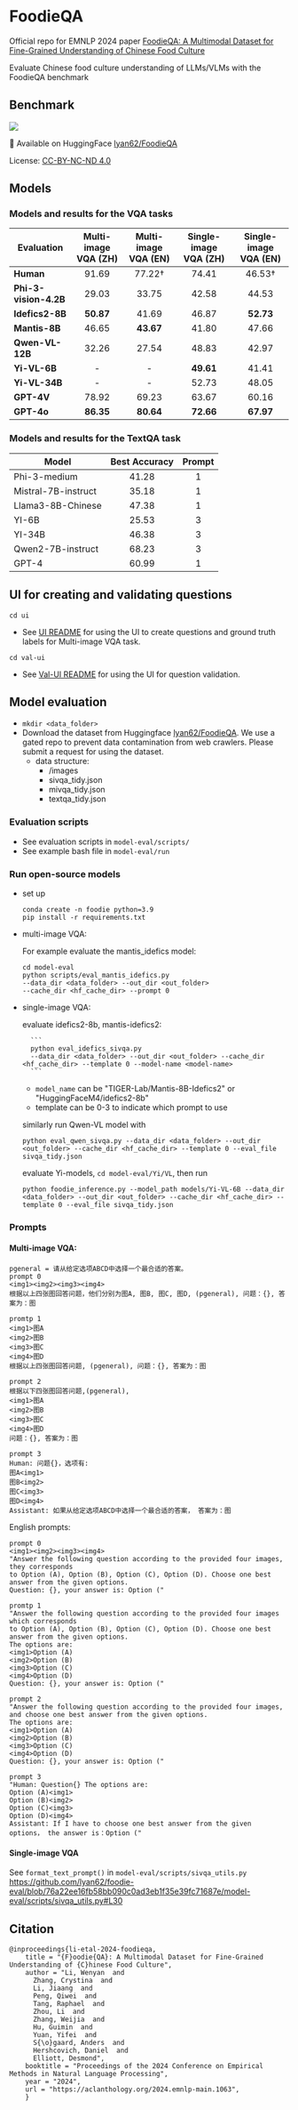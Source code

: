 # FoodieQA
Official repo for EMNLP 2024 paper [FoodieQA: A Multimodal Dataset for Fine-Grained Understanding of Chinese Food Culture](https://aclanthology.org/2024.emnlp-main.1063/)

Evaluate Chinese food culture understanding of LLMs/VLMs with the FoodieQA benchmark

## Benchmark

![](foodie-img.jpeg)

🤗 Available on HuggingFace [lyan62/FoodieQA](https://huggingface.co/datasets/lyan62/FoodieQA)

License: [CC-BY-NC-ND 4.0](https://creativecommons.org/licenses/by-nc-nd/4.0/deed.en)

## Models
### Models and results for the VQA tasks
| Evaluation          | Multi-image VQA (ZH) | Multi-image VQA (EN) | Single-image VQA (ZH) | Single-image VQA (EN) |
|---------------------|:--------------------:|:--------------------:|:---------------------:|:---------------------:|
| **Human**           | 91.69                | 77.22†               | 74.41                 | 46.53†                |
| **Phi-3-vision-4.2B** | 29.03               | 33.75                | 42.58                 | 44.53                 |
| **Idefics2-8B**     | **50.87**            | 41.69                | 46.87                 | **52.73**             |
| **Mantis-8B**       | 46.65                | **43.67**            | 41.80                 | 47.66                 |
| **Qwen-VL-12B**     | 32.26                | 27.54                | 48.83                 | 42.97                 |
| **Yi-VL-6B**        | -                    | -                    | **49.61**             | 41.41                 |
| **Yi-VL-34B**       | -                    | -                    | 52.73                 | 48.05                 |
| **GPT-4V**          | 78.92                | 69.23                | 63.67                 | 60.16                 |
| **GPT-4o**          | **86.35**            | **80.64**            | **72.66**             | **67.97**             |

### Models and results for the TextQA task

| Model               | Best Accuracy | Prompt |
|---------------------|:-------------:|:------:|
| Phi-3-medium        | 41.28         | 1      |
| Mistral-7B-instruct | 35.18         | 1      |
| Llama3-8B-Chinese   | 47.38         | 1      |
| YI-6B               | 25.53         | 3      |
| YI-34B              | 46.38         | 3      |
| Qwen2-7B-instruct   | 68.23         | 3      |
| GPT-4               | 60.99         | 1      |

## UI for creating and validating questions

`cd ui`
- See [UI README](ui/README.md) for using the UI to create questions and ground truth labels for Multi-image VQA task.

`cd val-ui`
- See [Val-UI README](val-ui/README_Validation) for using the UI for question validation.

## Model evaluation
- `mkdir <data_folder>`
- Download the dataset from Huggingface [lyan62/FoodieQA](https://huggingface.co/datasets/lyan62/FoodieQA). We use a gated repo to prevent data contamination from web crawlers. Please submit a request for using the dataset.
    - data structure:
        -   /images
        -   sivqa_tidy.json
        -   mivqa_tidy.json
        -   textqa_tidy.json
### Evaluation scripts
- See evaluation scripts in `model-eval/scripts/`
- See example bash file in `model-eval/run`

###  Run open-source models
- set up 
    ```
    conda create -n foodie python=3.9
    pip install -r requirements.txt
    ```

- multi-image VQA:

    For example evaluate the mantis_idefics model:
    ```
    cd model-eval
    python scripts/eval_mantis_idefics.py 
    --data_dir <data_folder> --out_dir <out_folder>
    --cache_dir <hf_cache_dir> --prompt 0
    ```
- single-image VQA:

    evaluate idefics2-8b, mantis-idefics2:

        ```
        python eval_idefics_sivqa.py
        --data_dir <data_folder> --out_dir <out_folder> --cache_dir <hf_cache_dir> --template 0 --model-name <model-name>
        ```
     - `model_name` can be "TIGER-Lab/Mantis-8B-Idefics2" or "HuggingFaceM4/idefics2-8b"
     - template can be 0-3 to indicate which prompt to use
           
    similarly run Qwen-VL model with 

    ```
    python eval_qwen_sivqa.py --data_dir <data_folder> --out_dir <out_folder> --cache_dir <hf_cache_dir> --template 0 --eval_file sivqa_tidy.json
    ```

    evaluate Yi-models, `cd model-eval/Yi/VL`, then run
    
    ```
    python foodie_inference.py --model_path models/Yi-VL-6B --data_dir <data_folder> --out_dir <out_folder> --cache_dir <hf_cache_dir> --template 0 --eval_file sivqa_tidy.json
    ```

### Prompts
#### Multi-image VQA:
```
pgeneral = 请从给定选项ABCD中选择一个最合适的答案。
prompt 0 
<img1><img2><img3><img4>
根据以上四张图回答问题，他们分别为图A, 图B, 图C, 图D, (pgeneral), 问题：{}, 答案为：图

promtp 1
<img1>图A
<img2>图B
<img3>图C
<img4>图D
根据以上四张图回答问题, (pgeneral), 问题：{}, 答案为：图

prompt 2
根据以下四张图回答问题,(pgeneral),
<img1>图A
<img2>图B
<img3>图C
<img4>图D
问题：{}, 答案为：图

prompt 3
Human: 问题{}，选项有: 
图A<img1>
图B<img2>
图C<img3>
图D<img4>
Assistant: 如果从给定选项ABCD中选择一个最合适的答案， 答案为：图
```

English prompts:
```
prompt 0 
<img1><img2><img3><img4>
"Answer the following question according to the provided four images, they corresponds 
to Option (A), Option (B), Option (C), Option (D). Choose one best answer from the given options.
Question: {}, your answer is: Option ("

promtp 1
"Answer the following question according to the provided four images which corresponds 
to Option (A), Option (B), Option (C), Option (D). Choose one best answer from the given options.
The options are:
<img1>Option (A)
<img2>Option (B)
<img3>Option (C)
<img4>Option (D)
Question: {}, your answer is: Option ("

prompt 2
"Answer the following question according to the provided four images, 
and choose one best answer from the given options.
The options are:
<img1>Option (A)
<img2>Option (B)
<img3>Option (C)
<img4>Option (D)
Question: {}, your answer is: Option ("

prompt 3
"Human: Question{} The options are: 
Option (A)<img1>
Option (B)<img2>
Option (C)<img3>
Option (D)<img4>
Assistant: If I have to choose one best answer from the given options， the answer is：Option ("
```

#### Single-image VQA
See `format_text_prompt()` in `model-eval/scripts/sivqa_utils.py` 
https://github.com/lyan62/foodie-eval/blob/76a22ee16fb58bb090c0ad3eb1f35e39fc71687e/model-eval/scripts/sivqa_utils.py#L30


## Citation
```
@inproceedings{li-etal-2024-foodieqa,
    title = "{F}oodie{QA}: A Multimodal Dataset for Fine-Grained Understanding of {C}hinese Food Culture",
    author = "Li, Wenyan  and
      Zhang, Crystina  and
      Li, Jiaang  and
      Peng, Qiwei  and
      Tang, Raphael  and
      Zhou, Li  and
      Zhang, Weijia  and
      Hu, Guimin  and
      Yuan, Yifei  and
      S{\o}gaard, Anders  and
      Hershcovich, Daniel  and
      Elliott, Desmond",
    booktitle = "Proceedings of the 2024 Conference on Empirical Methods in Natural Language Processing",
    year = "2024",
    url = "https://aclanthology.org/2024.emnlp-main.1063",
    }
```
